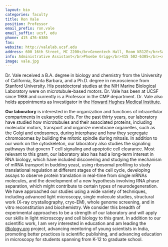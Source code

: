 ```yaml
---
layout: bio
categories: faculty
title: Ron Vale
position: Professor
email_prefix: ron.vale
email_suffix: ucsf, edu
phone: 415 476-6380
fax:
website: http://valelab.ucsf.edu
address: 600 16th Street, MC 2200</br>Genentech Hall, Room N312E</br>San Francisco, CA 94158-2280</br>
info: Administrative Assistant</br>Phoebe Grigg</br>415 502-6305</br><span class="e">phoebe.grigg / cmp, ucsf, edu</span>
image: vale.jpg
---
```


Dr. Vale received a B.A. degree in biology and chemistry from the University of California, Santa Barbara, and a Ph.D. degree in neuroscience from Stanford University. His postdoctoral studies at the NIH Marine Biological Laboratory were on microtubule-based motors. Dr. Vale has been at UCSF since 1986 and currently is a Professor in the CMP department. Dr. Vale also holds appointments as Investigator in the [Howard Hughes Medical Institute](https://www.hhmi.org/).

**Our laboratory** is interested in the organization and functions of intracellular compartments in eukaryotic cells. For the past thirty years, our laboratory have studied how microtubules and their associated proteins, including molecular motors, transport and organize membrane organelles, such as the Golgi and endosomes, during interphase and how they segregate chromosomes by building the mitotic spindle during mitosis. In addition to our work on the cytoskeleton, our laboratory also studies the signaling pathways that govern T cell signaling and apoptotic cell clearance.  Most relevant to this grant, our laboratory also has had a long-term interest in RNA biology, which have included discovering and studying the mechanism of mRNA transport in budding yeast, using ribosomal profiling to study translational regulation at different stages of the cell cycle, developing assays to observe protein translation in real-time from single mRNAs molecules, and the development of a new hypothesis involving RNA phase separation, which might contribute to certain types of neurodegeneration. We have approached our studies using a wide variety of techniques, including advanced light microscopy, single molecule studies, structural work (X-ray crystallography, cryo-EM), whole genome screening, and in vitro reconstitution and biochemistry.  We consider this breadth of experimental approaches to be a strength of our laboratory and will apply our skills in light microscopy and cell biology to this grant. In addition to our scientific work, I am very interested in education and am leading the [iBiology.org](https://www.ibiology.org/) project, advancing mentoring of young scientists in India, promoting better practices is scientific publishing, and advancing education in microscopy for students spanning from K-12 to graduate school.

